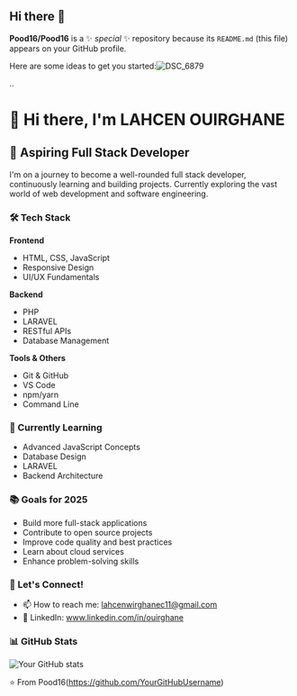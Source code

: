 ## Hi there 👋


**Pood16/Pood16** is a ✨ _special_ ✨ repository because its `README.md` (this file) appears on your GitHub profile.

Here are some ideas to get you started:![DSC_6879](https://github.com/user-attachments/assets/9cb80004-a71a-4b56-be79-73014656ff53)


..
# 👋 Hi there, I'm LAHCEN OUIRGHANE

## 🚀 Aspiring Full Stack Developer

I'm on a journey to become a well-rounded full stack developer, continuously learning and building projects. Currently exploring the vast world of web development and software engineering.

### 🛠️ Tech Stack

**Frontend**
- HTML, CSS, JavaScript
- Responsive Design
- UI/UX Fundamentals

**Backend**
- PHP
- LARAVEL
- RESTful APIs
- Database Management

**Tools & Others**
- Git & GitHub
- VS Code
- npm/yarn
- Command Line

### 🌱 Currently Learning
- Advanced JavaScript Concepts
- Database Design
- LARAVEL
- Backend Architecture

### 📚 Goals for 2025
- Build more full-stack applications
- Contribute to open source projects
- Improve code quality and best practices
- Learn about cloud services
- Enhance problem-solving skills

### 🤝 Let's Connect!
- 📫 How to reach me: lahcenwirghanec11@gmail.com
- 💼 LinkedIn: www.linkedin.com/in/ouirghane

### 📊 GitHub Stats
![Your GitHub stats](https://github-readme-stats.vercel.app/api?username=YourGitHubUsername&show_icons=true&theme=dark)


⭐️ From Pood16(https://github.com/YourGitHubUsername)
